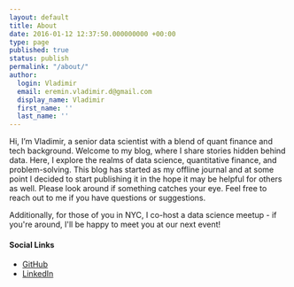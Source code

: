 ```yaml
---
layout: default
title: About
date: 2016-01-12 12:37:50.000000000 +00:00
type: page
published: true
status: publish
permalink: "/about/"
author:
  login: Vladimir
  email: eremin.vladimir.d@gmail.com
  display_name: Vladimir
  first_name: ''
  last_name: ''
---
```


Hi, I’m Vladimir, a senior data scientist with a blend of quant finance and tech background.
Welcome to my blog, where I share stories hidden behind data. Here, I explore the realms of data science, quantitative finance, and problem-solving.
This blog has started as my offline journal and at some point I decided to start publishing it in the hope it may be helpful for others as well.
Please look around if something catches your eye. Feel free to reach out to me if you have questions or suggestions.

Additionally, for those of you in NYC, I co-host a data science meetup - if you're around, I'll be happy to meet you at our next event!

#### Social Links
*   [GitHub](https://github.com/erv4gen)
*   [LinkedIn](https://www.linkedin.com/in/vladimir-eremin-d)
